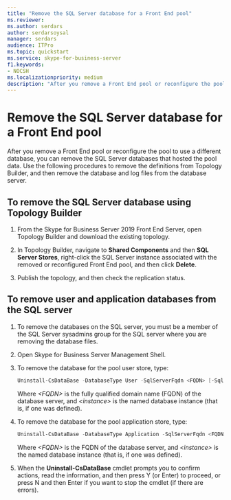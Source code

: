 ```yaml
---
title: "Remove the SQL Server database for a Front End pool"
ms.reviewer: 
ms.author: serdars
author: serdarsoysal
manager: serdars
audience: ITPro
ms.topic: quickstart
ms.service: skype-for-business-server
f1.keywords:
- NOCSH
ms.localizationpriority: medium
description: "After you remove a Front End pool or reconfigure the pool to use a different database, you can remove the SQL Server databases that hosted the pool data. Use the following procedures to remove the definitions from Topology Builder, and then remove the database and log files from the database server."
---
```


# Remove the SQL Server database for a Front End pool

After you remove a Front End pool or reconfigure the pool to use a different database, you can remove the SQL Server databases that hosted the pool data. Use the following procedures to remove the definitions from Topology Builder, and then remove the database and log files from the database server.
  
## To remove the SQL Server database using Topology Builder

1. From the Skype for Business Server 2019 Front End Server, open Topology Builder and download the existing topology. 
    
2. In Topology Builder, navigate to **Shared Components** and then **SQL Server Stores**, right-click the SQL Server instance associated with the removed or reconfigured Front End pool, and then click **Delete**.
    
3. Publish the topology, and then check the replication status. 
    
## To remove user and application databases from the SQL server

1. To remove the databases on the SQL server, you must be a member of the SQL Server sysadmins group for the SQL server where you are removing the database files. 
    
2. Open Skype for Business Server Management Shell.
    
3. To remove the database for the pool user store, type:
    
   ```PowerShell
   Uninstall-CsDataBase -DatabaseType User -SqlServerFqdn <FQDN> [-SqlInstanceName <instance>]
   ```

    Where  _\<FQDN\>_ is the fully qualified domain name (FQDN) of the database server, and  _\<instance\>_ is the named database instance (that is, if one was defined). 
    
4. To remove the database for the pool application store, type:
    
   ```PowerShell
   Uninstall-CsDataBase -DatabaseType Application -SqlServerFqdn <FQDN> [-SqlInstanceName <instance>]
   ```

    Where  _\<FQDN\>_ is the FQDN of the database server, and  _\<instance\>_ is the named database instance (that is, if one was defined). 
    
5. When the **Uninstall-CsDataBase** cmdlet prompts you to confirm actions, read the information, and then press Y (or Enter) to proceed, or press N and then Enter if you want to stop the cmdlet (if there are errors). 
    

